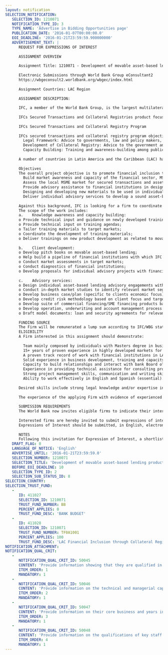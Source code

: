 ```yaml
---
layout: notification
SELECTION_NOTIFICATION: 
   SELECTION_ID: 1210071
   NOTIFICATION_TYPE_ID: 3
   TYPE_NAME: 'Advertise in Bidding Opportunities page'
   PUBLICATION_DATE: '2016-01-07T00:00:00.0'
   EOI_DEADLINE: '2016-01-21T23:59:59.900000000'
   ADVERTISEMENT_TEXT: |
      REQUEST FOR EXPRESSIONS OF INTEREST
      
      ASSIGNMENT OVERVIEW
      
      Assignment Title: 1210071 - Development of movable asset-based lending products to promote financial inclusion to MSMEs
      
      Electronic Submissions through World Bank Group eConsultant2
      https://wbgeconsult2.worldbank.org/wbgec/index.html
      
      Assignment Countries: LAC Region
      
      ASSIGNMENT DESCRIPTION:
      
      IFC, a member of the World Bank Group, is the largest multilateral provider of financing for private enterprise in emerging markets. IFC provides loans, equity, structured finance and risk management tools as well as advisory services (AS) to build the private sector in developing countries. The Financial Institutions Group (FIG) has combined investment and advisory teams that offer joint solutions to financial intermediary clients to address their financing needs and offer know-how and tools to use the capital to their best advantage. 
      
      IFCs Secured Transactions and Collateral Registries product focuses on creating the conditions to allow the use of movable assets/property (such as inventory, accounts receivable, vehicles, equipment, crops, livestock, etc.) as collateral to generate loans. The team works with government institutions, financial institutions and the private sector to create better conditions for firms to be able to access more credit.
      
      IFCs Secured Transactions and Collateral Registry Program
      
      IFCs secured transactions and collateral registry program objective is to increase access to credit to firms, especially MSMEs, by developing the appropriate legal and institutional framework to allow and facilitate the use of movable assets as collateral for loans. The Program supports advisory projects primarily in low income and emerging market countries focusing on the following interventions: 
      	Legal Framework: Advice to governments, law and policy makers, and financial sector players on the necessary improvements to the legal and regulatory infrastructure for secured lending.
      	Development of Collateral Registry: Advice to the government and other stakeholders for the creation of new on-line registry for security interests in movable property or the improvement of the existing ones.
      	Capacity Building: Training and awareness-building among public stakeholders on implementation of and compliance with new laws and regulations. Awareness-building among creditors on the use of the new system in place and training of creditors on movable asset-based lending products and practices.
      
      A number of countries in Latin America and the Caribbean (LAC) have or will soon have the necessary legal and institutional infrastructure for secured financing with movables to take place; however, the financial sector has not adapted its business lines or developed the financial products that take full advantage of new laws and collateral registries for lending to MSMEs using movable assets as collateral. IFC is seeking to target Mexico, Colombia, Costa Rica, Honduras and other potentially strategic countries to develop the market for asset-based lending among financial institutions.
      
      Objectives
      The overall project objective is to promote financial inclusion to MSMEs by supporting the financial sector to develop movable asset-based lending products and services through the use of modernized laws and collateral registries. Specifically, the objectives of this consultancy are to implement the following in the target countries:
      	Build market awareness and capacity of the financial sector, MSMEs and relevant government entities to adapt their lending to employ collateral registries and engage in asset-based lending.  
      	Assess the local MSME market for secured transactions and asset-based lending, and assist financial institutions in identifying market actors and market segments, regions and industries, prepared to take advantage of secured transactions with movables.
      	Provide advisory assistance to financial institutions in designing new commercial lending products, and tailoring current commercial lending products, to take advantage of the new legal systems and collateral registries for all market segments, including MSMEs. 
      	Designing and developing new materials to be used in individual advisory engagements focused on asset-based lending with financial institutions. The type of materials to be developed will include manuals, policies, methodologies, best practices, business plans, model loan and security agreements and other such tools related to asset-based lending.   
      	Deliver individual advisory services to develop a sound asset-based lending practice to at least two financial institutions in the target countries.  
      
      Against this background, IFC is looking for a firm to coordinate and support the management of the development and implementation of the overall project strategy to support the financial sector to develop movable asset-based lending products and services by using modernized laws and collateral registries.
      The scope of the work includes:
      a.	Knowledge awareness and capacity building:
      o	Provide technical input and guidance on newly developed training materials that will be designed to create awareness of the collateral registry in the financial sector, among MSMEs and with relevant government entities and to build capacity on the use of the collateral registry and movable asset-based lending among financial entities; 
      o	Provide technical input on training agendas;
      o	Tailor training materials to target markets;
      o	Coordinate the development of training materials;
      o	Deliver trainings on new product development as related to movable asset-based lending.
      
      b.	Client development: 
      o	Develop pitch books on movable asset-based lending;
      o	Help build a pipeline of financial institutions with which IFC can engage in individual advisory projects;
      o	Conduct market assessments in target markets;
      o	Conduct diagnostics of financial institutions;
      o	Develop proposals for individual advisory projects with financial institutions.
      
      c.	Advisory services:
      o	Design individual asset-based lending advisory engagements with financial institutions;
      o	Conduct in-depth market studies to identify relevant market segment (industry, client profile, etc.) for IFC clients;
      o	Develop business case/plan (specific to clients economic focus);
      o	Develop credit risk methodology based on client focus and targets clients, lending/portfolio limits;
      o	Develop suite of commercial financing/SME financing products based on clients target markets: inventory financing, equipment financing, revolving lines of credit, floating charge/lien, receivables financing/factoring, financial leasing, agricultural financing, crop financing, manufacturing and production enterprise financing, supply chain financing, MSME financing, cross-border financing;
      o	Develop operation, underwriting and account management process: application, client evaluation, credit risk evaluation/management, underwriting, disbursements/advances, collateral valuation, collateral monitoring, reporting requirements, enforcement process, exit strategy, auditing, due diligence, insurance;
      o	Draft model documents: loan and security agreements for relevant products.
      
      FUNDING SOURCE
      The Firm will be remunerated a lump sum according to IFC/WBG stated Policies commensurate with demonstrated experience.
      ELIGIBILITY
      A Firm interested in this assignment should demonstrate: 
      
      	Team mainly composed by individuals with Masters degree in business administration, economics, or equivalent
      	15+ years of proven experience in highly developed markets for asset-based lending, commercial, corporate and/or SME banking/financing
      	A proven track record of work with financial institutions in LAC with a preference for in-depth knowledge of Mexico, Colombia, Costa Rica, and/or Honduras
      	Solid experience in business development, training and capacity building skills
      	Capacity to build relationships and interact with bank Board of Directors, executive management, loan officers
      	Experience in providing technical assistance for consulting projects
      	Strong project management skills, communication and writing skills
      	Ability to work effectively in English and Spanish (essential). 
      
      Desired skills include strong legal knowledge and/or expertise in contractual aspects of asset-based lending.
      
      The experience of the applying Firm with evidence of experienced consultants in the team will be assessed to determine the Firm with the most relevant experience, qualifications, and competence relevant to the assignment, as well as demonstrated ability to deliver according to the Terms of Reference.
      
      SUBMISSION REQUIREMENTS
      The World Bank now invites eligible firms to indicate their interest in providing the services.  Interested firms must provide information indicating that they are qualified to perform the services (brochures, description of similar assignments, experience in similar conditions, availability of appropriate skills among staff, etc. for firms; CV and cover letter for individuals).  Please note that the total size of all attachments should be less than 5MB.  Consultants may associate to enhance their qualifications.
      
      Interested firms are hereby invited to submit expressions of interest.
      Expressions of Interest should be submitted, in English, electronically through World Bank Group entering to: (https://wbgeconsult2.worldbank.org/wbgec/index.html)
      
      NOTES
      Following this invitation for Expression of Interest, a shortlist of qualified firms will be formally invited to submit proposals.  Shortlisting and selection will be subject to the availability of funding.
   DRAFT_FLAG: 0
   LANGUAGE_OF_NOTICE: 'English'
   ADVERTISE_UNTIL: '2016-01-21T23:59:59.0'
   SELECTION_NUMBER: 1210071
   SELECTION_TITLE: 'Development of movable asset-based lending products to promote financial inclusion to MSMEs'
   BEFORE_EOI_DEADLINE: 10
   SELECTION_TYPE_ID: 2
   SELECTION_SUB_STATUS_ID: 8
SELECTION_COUNTRY: 
SELECTION_TRUST_FUND: 
   - 
      ID: 411027
      SELECTION_ID: 1210071
      TRUST_FUND_NUMBER: BB
      PERCENT_APPLIES: 0
      TRUST_FUND_DESC: 'BANK BUDGET'
   - 
      ID: 411028
      SELECTION_ID: 1210071
      TRUST_FUND_NUMBER: TF0A1001
      PERCENT_APPLIES: 100
      TRUST_FUND_DESC: 'LAC Financial Inclusion through Collateral Registries'
NOTIFICATION_ATTACHMENT: 
NOTIFICATION_QUAL_CRIT: 
   - 
      NOTIFICATION_QUAL_CRIT_ID: 50045
      CONTENT: 'Provide information showing that they are qualified in the field of the assignment.'
      ITEM_ORDER: 1
      MANDATORY: 1
   - 
      NOTIFICATION_QUAL_CRIT_ID: 50046
      CONTENT: 'Provide information on the technical and managerial capabilities of the firm.'
      ITEM_ORDER: 2
      MANDATORY: 1
   - 
      NOTIFICATION_QUAL_CRIT_ID: 50047
      CONTENT: 'Provide information on their core business and years in business.'
      ITEM_ORDER: 3
      MANDATORY: 1
   - 
      NOTIFICATION_QUAL_CRIT_ID: 50048
      CONTENT: 'Provide information on the qualifications of key staff.'
      ITEM_ORDER: 4
      MANDATORY: 1
---
```

